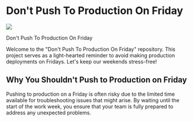 # Don't Push To Production On Friday

<img src="https://pbs.twimg.com/profile_images/1679831765744259073/hoVtsOZ9_400x400.jpg">

Don't Push To Production On Friday

Welcome to the "Don't Push To Production On Friday" repository. This project serves as a light-hearted reminder to avoid making production deployments on Fridays. Let's keep our weekends stress-free!

## Why You Shouldn't Push to Production on Friday

Pushing to production on a Friday is often risky due to the limited time available for troubleshooting issues that might arise. By waiting until the start of the work week, you ensure that your team is fully prepared to address any unexpected problems.
